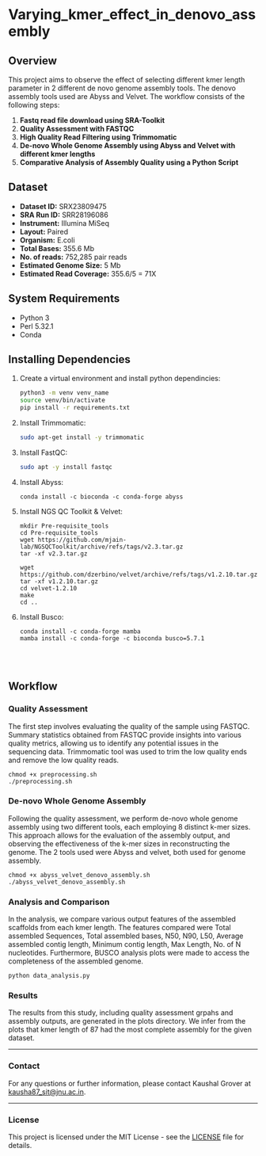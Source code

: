 # Varying_kmer_effect_in_denovo_assembly

## Overview

This project aims to observe the effect of selecting different kmer length parameter in 2 different de novo genome assembly tools. The denovo assembly tools used are Abyss and Velvet.
The workflow consists of the following steps:

1. **Fastq read file download using SRA-Toolkit**
2. **Quality Assessment with FASTQC**
3. **High Quality Read Filtering using Trimmomatic**
4. **De-novo Whole Genome Assembly using Abyss and Velvet with different kmer lengths**
5. **Comparative Analysis of Assembly Quality using a Python Script**


## Dataset

- **Dataset ID:** SRX23809475
- **SRA Run ID:** SRR28196086
- **Instrument:** Illumina MiSeq
- **Layout:** Paired
- **Organism:** E.coli
- **Total Bases:** 355.6 Mb
- **No. of reads:** 752,285 pair reads
- **Estimated Genome Size:** 5 Mb
- **Estimated Read Coverage:** 355.6/5 = 71X


## System Requirements

- Python 3
- Perl 5.32.1
- Conda

## Installing Dependencies

1. Create a virtual environment and install python dependincies:

   ```bash
   python3 -m venv venv_name
   source venv/bin/activate
   pip install -r requirements.txt
   ```

2. Install Trimmomatic:

   ```bash
   sudo apt-get install -y trimmomatic
   ```

3. Install FastQC:

   ```bash
   sudo apt -y install fastqc
   ```

4. Install Abyss:

   ```
   conda install -c bioconda -c conda-forge abyss
   ```

5. Install NGS QC Toolkit & Velvet:

   ```
   mkdir Pre-requisite_tools
   cd Pre-requisite_tools
   wget https://github.com/mjain-lab/NGSQCToolkit/archive/refs/tags/v2.3.tar.gz
   tar -xf v2.3.tar.gz

   wget https://github.com/dzerbino/velvet/archive/refs/tags/v1.2.10.tar.gz
   tar -xf v1.2.10.tar.gz
   cd velvet-1.2.10
   make
   cd ..
   ```

6. Install Busco:
   ```
   conda install -c conda-forge mamba
   mamba install -c conda-forge -c bioconda busco=5.7.1
   ```
<br></br>

## Workflow
### Quality Assessment

The first step involves evaluating the quality of the sample using FASTQC. Summary statistics obtained from FASTQC provide insights into various quality metrics, allowing us to identify any potential issues in the sequencing data.
Trimmomatic tool was used to trim the low quality ends and remove the low quality reads.

```
chmod +x preprocessing.sh
./preprocessing.sh
```

### De-novo Whole Genome Assembly

Following the quality assessment, we perform de-novo whole genome assembly using two different tools, each employing 8 distinct k-mer sizes. This approach allows for the evaluation of the assembly output, and observing the effectiveness of the k-mer sizes in reconstructing the genome. 
The 2 tools used were Abyss and velvet, both used for genome assembly.
```
chmod +x abyss_velvet_denovo_assembly.sh
./abyss_velvet_denovo_assembly.sh
```

### Analysis and Comparison

In the analysis, we compare various output features of the assembled scaffolds from each kmer length. The features compared were Total assembled Sequences, Total assembled bases, N50, N90, L50, Average assembled contig length, Minimum contig length, Max Length, No. of N nucleotides.
Furthermore, BUSCO analysis plots were made to access the completeness of the assembled genome.
```
python data_analysis.py
```

### Results

The results from this study, including quality assessment grpahs and assembly outputs, are generated in the plots directory. We infer from the plots that kmer length of 87 had the most complete assembly for the given dataset.


---

### Contact

For any questions or further information, please contact Kaushal Grover at kausha87_sit@jnu.ac.in.

---

### License

This project is licensed under the MIT License - see the [LICENSE](LICENSE) file for details.
